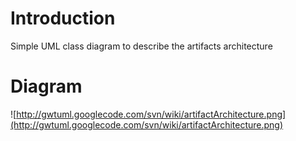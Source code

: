 # Introduction #
Simple UML class diagram to describe the artifacts architecture

# Diagram #

![http://gwtuml.googlecode.com/svn/wiki/artifactArchitecture.png](http://gwtuml.googlecode.com/svn/wiki/artifactArchitecture.png)